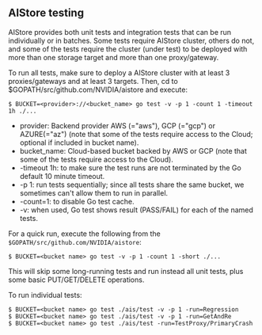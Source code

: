 ## AIStore testing

AIStore provides both unit tests and integration tests that can be run individually or in batches. Some tests require AIStore cluster, others do not, and some of the tests require the cluster (under test) to be deployed with more than one storage target and more than one proxy/gateway.

To run all tests, make sure to deploy a AIStore cluster with at least 3 proxies/gateways and at least 3 targets.
Then, cd to $GOPATH/src/github.com/NVIDIA/aistore and execute:

```console
$ BUCKET=<provider>://<bucket_name> go test -v -p 1 -count 1 -timeout 1h ./...
```

- provider: Backend provider AWS (="aws"), GCP (="gcp") or AZURE(="az") (note that some of the tests require access to the Cloud; optional if included in bucket name).
- bucket_name: Cloud-based bucket backed by AWS or GCP (note that some of the tests require access to the Cloud).
- -timeout 1h: to make sure the test runs are not terminated by the Go default 10 minute timeout.
- -p 1: run tests sequentially; since all tests share the same bucket, we sometimes can't allow them to run in parallel.
- -count=1: to disable Go test cache.
- -v: when used, Go test shows result (PASS/FAIL) for each of the named tests.

For a quick run, execute the following from the `$GOPATH/src/github.com/NVIDIA/aistore`:

```console
$ BUCKET=<bucket name> go test -v -p 1 -count 1 -short ./...
```

This will skip some long-running tests and run instead all unit tests, plus some basic PUT/GET/DELETE operations.

To run individual tests:

```console
$ BUCKET=<bucket name> go test ./ais/test -v -p 1 -run=Regression
$ BUCKET=<bucket name> go test ./ais/test -v -p 1 -run=GetAndRe
$ BUCKET=<bucket name> go test ./ais/test -run=TestProxy/PrimaryCrash
```
